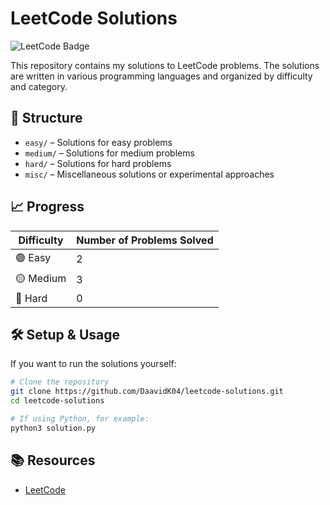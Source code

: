 # LeetCode Solutions

![LeetCode Badge](https://img.shields.io/badge/Solved-5-blue?style=flat-square&logo=leetcode)

This repository contains my solutions to LeetCode problems. The solutions are written in various programming languages and organized by difficulty and category.

## 📌 Structure

- `easy/` – Solutions for easy problems
- `medium/` – Solutions for medium problems
- `hard/` – Solutions for hard problems
- `misc/` – Miscellaneous solutions or experimental approaches

## 📈 Progress

| Difficulty | Number of Problems Solved |
|------------|--------------------------|
| 🟢 Easy | 2 |
| 🟡 Medium | 3 |
| 🔴 Hard | 0 |


## 🛠️ Setup & Usage
If you want to run the solutions yourself:
```bash
# Clone the repository
git clone https://github.com/DaavidK04/leetcode-solutions.git
cd leetcode-solutions

# If using Python, for example:
python3 solution.py
```

## 📚 Resources
- [LeetCode](https://leetcode.com/)
